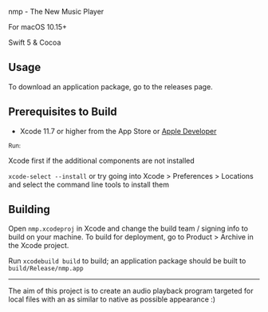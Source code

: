 nmp - The New Music Player

For macOS 10.15+

Swift 5 & Cocoa

## Usage

To download an application package, go to the releases page.


## Prerequisites to Build

- Xcode 11.7 or higher from the App Store or [Apple Developer](https://developer.apple.com)

<sub>Run:</sub>

Xcode first if the additional components are not installed

`xcode-select --install` or try going into Xcode > Preferences > Locations and select the command line tools to install them


## Building

Open  `nmp.xcodeproj` in Xcode and change the build team / signing info to build on your machine. To build for deployment, go to Product > Archive in the Xcode project.

Run `xcodebuild build` to build; an application package should be built to `build/Release/nmp.app`

_______

The aim of this project is to create an audio playback program targeted for local files with an as similar to native as possible appearance :)

